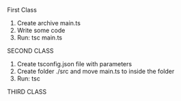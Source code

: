 First Class
1. Create archive main.ts
2. Write some code
3. Run: tsc main.ts

SECOND CLASS
1. Create tsconfig.json file with parameters
2. Create folder ./src and move main.ts to inside the folder
3. Run: tsc

THIRD CLASS
